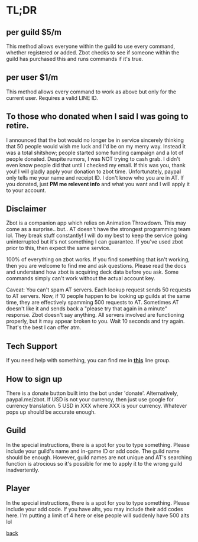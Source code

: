 # TL;DR
## per guild $5/m
This method allows everyone within the guild to use every command, whether registered or added. Zbot checks to see if someone within the guild has purchased this and runs commands if it's true.

## per user $1/m
This method allows every command to work as above but only for the current user. Requires a valid LINE ID.

## To those who donated when I said I was going to retire.

I announced that the bot would no longer be in service sincerely thinking that 50 people would wish me luck and I'd be on my merry way. Instead it was a total shitshow; people started some funding campaign and a lot of people donated. Despite rumors, I was NOT trying to cash grab. I didn't even know people did that until I checked my email. If this was you, thank you! I will gladly apply your donation to zbot time. Unfortunately, paypal only tells me your name and receipt ID. I don't know who you are in AT. If you donated, just **PM me relevent info** and what you want and I will apply it to your account.

##   Disclaimer

Zbot is a companion app which relies on Animation Throwdown. This may come as a surprise.. but.. AT doesn't have the strongest programming team lol. They break stuff constantly! I will do my best to keep the service going uninterrupted but it's not something I can guarantee. If you've used zbot prior to this, then expect the same service.

100% of everything on zbot works. If you find something that isn't working, then you are welcome to find me and ask questions. Please read the docs and understand how zbot is acquiring deck data before you ask. Some commands simply can't work without the actual account key.

Caveat: You can't spam AT servers. Each lookup request sends 50 requests to AT servers. Now, if 10 people happen to be looking up guilds at the same time, they are effectively spamming 500 requests to AT. Sometimes AT doesn't like it and sends back a "please try that again in a minute" response. Zbot doesn't say anything. All servers involved are functioning properly, but it may appear broken to you. Wait 10 seconds and try again. That's the best I can offer atm.
  
## Tech Support

If you need help with something, you can find me in **[this](https://line.me/R/ti/g/NPCNoCjlR9)** line group.

## How to sign up

There is a donate button built into the bot under 'donate'. Alternatively, paypal.me/zbot. If USD is not your currency, then just use google for currency translation. 5 USD in XXX where XXX is your currency. Whatever pops up should be accurate enough.

## Guild

In the special instructions, there is a spot for you to type something. Please include your guild's name and in-game ID or add code. The guild name should be enough. However, guild names are not unique and AT's searching function is atrocious so it's possible for me to apply it to the wrong guild inadvertently.

## Player

In the special instructions, there is a spot for you to type something. Please include your add code. If you have alts, you may include their add codes here. I'm putting a limit of 4 here or else people will suddenly have 500 alts lol


[back](index)
<!--stackedit_data:
eyJoaXN0b3J5IjpbLTczMDg0MTY0OSwtMTU3NTMyODA4NSw3Mz
A5OTgxMTZdfQ==
-->